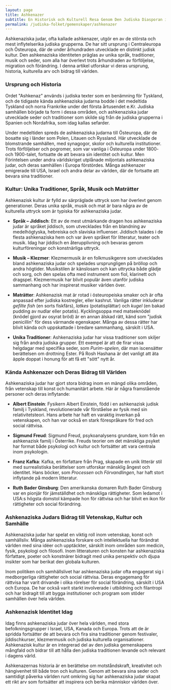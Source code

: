 ```yaml
---
layout: page
title: Ashkenazer
subtitle: En Historisk och Kulturell Resa Genom Den Judiska Diasporan i Europa
permalink: /judiska-folket/gemenskaper/ashkenazer
---
```


Ashkenaziska judar, ofta kallade ashkenazer, utgör en av de största och mest inflytelserika judiska grupperna. De har sitt ursprung i Centraleuropa och Östeuropa, där de under århundraden utvecklade en distinkt judisk kultur. Den ashkenaziska identiteten präglas av unika språk, traditioner, musik och seder, som alla har överlevt trots århundraden av förföljelse, migration och förändring. I denna artikel utforskar vi deras ursprung, historia, kulturella arv och bidrag till världen.

### Ursprung och Historia

Ordet "Ashkenaz" används i judiska texter som en benämning för Tyskland, och de tidigaste kända ashkenaziska judarna bodde i det medeltida Tyskland och norra Frankrike under det första årtusendet e.Kr. Judiska samhällen började ta form i dessa områden, och ashkenaziska judar utvecklade seder och traditioner som skilde sig från de judiska grupperna i Spanien och Nordafrika, som idag kallas sefarder.

Under medeltiden spreds de ashkenaziska judarna till Östeuropa, där de bosatte sig i länder som Polen, Litauen och Ryssland. Här utvecklade de blomstrande samhällen, med synagogor, skolor och kulturella institutioner. Trots förföljelser och pogromer, som var vanliga i Östeuropa under 1800- och 1900-talet, fortsatte de att bevara sin identitet och kultur. Men Förintelsen under andra världskriget utplånade miljontals ashkenaziska judar, och deras samhällen i Europa förstördes. Många ashkenazer emigrerade till USA, Israel och andra delar av världen, där de fortsatte att bevara sina traditioner.

### Kultur: Unika Traditioner, Språk, Musik och Maträtter

Ashkenazisk kultur är fylld av särpräglade uttryck som har överlevt genom generationer. Deras unika språk, musik och mat är bara några av de kulturella uttryck som är typiska för ashkenaziska judar.

- **Språk – Jiddisch**: Ett av de mest utmärkande dragen hos ashkenaziska judar är språket jiddisch, som utvecklades från en blandning av medelhögtyska, hebreiska och slaviska influenser. Jiddisch talades i de flesta ashkenaziska hem och var även språket för litteratur, teater och musik. Idag har jiddisch en återupplivning och bevaras genom kulturföreningar och konstnärliga uttryck.

- **Musik – Klezmer**: Klezmermusik är en folkmusikgenre som utvecklades bland ashkenaziska judar och spelades ursprungligen på bröllop och andra högtider. Musikstilen är känslosam och kan uttrycka både glädje och sorg, och den spelas ofta med instrument som fiol, klarinett och dragspel. Klezmermusik har blivit populär även utanför judiska sammanhang och har inspirerat musiker världen över.

- **Maträtter**: Ashkenazisk mat är rotad i östeuropeiska smaker och är ofta anpassad efter judiska kostregler, eller kashrut. Vanliga rätter inkluderar *gefilte fish* (en sorts fiskfärs), *latkes* (potatisplättar) och *kugel* (en bakad pudding av nudlar eller potatis). Kycklingsoppa med matseknödel (knödel gjord av osyrat bröd) är en annan älskad rätt, känd som "judisk penicillin" för dess värmande egenskaper. Många av dessa rätter har blivit kända och uppskattade i bredare sammanhang, särskilt i USA.

- **Unika Traditioner**: Ashkenaziska judar har vissa traditioner som skiljer sig från andra judiska grupper. Ett exempel är att de firar vissa helgdagar med specifika seder, som *Purim-spelen*, där man iscensätter berättelsen om drottning Ester. På Rosh Hashana är det vanligt att äta äpple doppat i honung för att få ett "sött" nytt år.

### Kända Ashkenazer och Deras Bidrag till Världen

Ashkenaziska judar har gjort stora bidrag inom en mängd olika områden, från vetenskap till konst och humanitärt arbete. Här är några framstående personer och deras inflytande:

- **Albert Einstein**: Fysikern Albert Einstein, född i en ashkenazisk judisk familj i Tyskland, revolutionerade vår förståelse av fysik med sin relativitetsteori. Hans arbete har haft en varaktig inverkan på vetenskapen, och han var också en stark förespråkare för fred och social rättvisa.

- **Sigmund Freud**: Sigmund Freud, psykoanalysens grundare, kom från en ashkenazisk familj i Österrike. Freuds teorier om det mänskliga psyket har format både psykologi och kultur och fortsätter att vara centrala inom psykologin.

- **Franz Kafka**: Kafka, en författare från Prag, skapade en unik litterär stil med surrealistiska berättelser som utforskar mänsklig ångest och identitet. Hans böcker, som *Processen* och *Förvandlingen*, har haft stort inflytande på modern litteratur.

- **Ruth Bader Ginsburg**: Den amerikanska domaren Ruth Bader Ginsburg var en pionjär för jämställdhet och mänskliga rättigheter. Som ledamot i USA:s högsta domstol kämpade hon för rättvisa och har blivit en ikon för rättigheter och social förändring.

### Ashkenaziska Judars Bidrag till Vetenskap, Kultur och Samhälle

Ashkenaziska judar har spelat en viktig roll inom vetenskap, konst och samhällsliv. Många ashkenaziska forskare och intellektuella har förändrat världen med sina idéer och upptäckter, särskilt inom områden som medicin, fysik, psykologi och filosofi. Inom litteraturen och konsten har ashkenaziska författare, poeter och konstnärer bidragit med unika perspektiv och djupa insikter som har berikat den globala kulturen.

Inom politiken och samhällslivet har ashkenaziska judar ofta engagerat sig i medborgerliga rättigheter och social rättvisa. Deras engagemang för rättvisa har varit drivande i olika rörelser för social förändring, särskilt i USA och Europa. De har också varit starkt involverade i utbildning och filantropi och har bidragit till att bygga institutioner och program som stöder samhällen över hela världen.

### Ashkenazisk Identitet Idag

Idag finns ashkenaziska judar över hela världen, med stora befolkningsgrupper i Israel, USA, Kanada och Europa. Trots att de är spridda fortsätter de att bevara och fira sina traditioner genom festivaler, jiddischkurser, klezmermusik och judiska kulturella organisationer. Ashkenazisk kultur är en integrerad del av den judiska gemenskapens mångfald och bidrar till att hålla den judiska traditionen levande och relevant i dagens värld.

Ashkenazernas historia är en berättelse om motståndskraft, kreativitet och hängivenhet till både tron och kulturen. Genom att bevara sina seder och samtidigt påverka världen runt omkring sig har ashkenaziska judar skapat ett rikt arv som fortsätter att inspirera och berika människor världen över.